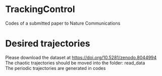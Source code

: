 # TrackingControl
Codes of a submitted paper to Nature Communications

# Desired trajectories
Please download the dataset at https://doi.org/10.5281/zenodo.8044994 <br>
The chaotic trajectories should be moved into the folder: read_data <br>
The periodic trajectories are generated in codes
